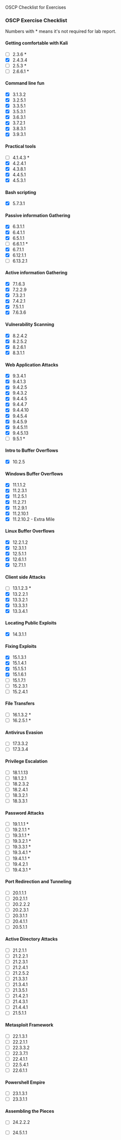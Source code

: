 OSCP Checklist for Exercises

### OSCP Exercise Checklist
Numbers with * means it's not required for lab report.

#### Getting comfortable with Kali
- [ ] 2.3.6 *
- [x] 2.4.3.4
- [ ] 2.5.3 *
- [ ] 2.6.6.1 *

#### Command line fun
- [x] 3.1.3.2
- [x] 3.2.5.1
- [x] 3.3.5.1
- [x] 3.5.3.1
- [x] 3.6.3.1
- [x] 3.7.2.1
- [x] 3.8.3.1
- [x] 3.9.3.1

#### Practical tools
- [ ] 4.1.4.3 *
- [x] 4.2.4.1
- [x] 4.3.8.1
- [x] 4.4.5.1
- [x] 4.5.3.1

#### Bash scripting
- [x] 5.7.3.1

#### Passive information Gathering
- [x] 6.3.1.1
- [x] 6.4.1.1
- [x] 6.5.1.1
- [ ] 6.6.1.1 *
- [x] 6.7.1.1
- [x] 6.12.1.1  
- [ ] 6.13.2.1

#### Active information Gathering
- [x] 7.1.6.3
- [x] 7.2.2.9
- [x] 7.3.2.1
- [x] 7.4.2.1
- [x] 7.5.1.1
- [x] 7.6.3.6

#### Vulnerability Scanning
- [x] 8.2.4.2
- [x] 8.2.5.2
- [x] 8.2.6.1
- [x] 8.3.1.1

#### Web Application Attacks
- [x] 9.3.4.1
- [x] 9.4.1.3
- [x] 9.4.2.5
- [x] 9.4.3.2
- [x] 9.4.4.5
- [x] 9.4.4.7
- [x] 9.4.4.10
- [x] 9.4.5.4
- [x] 9.4.5.9
- [x] 9.4.5.11
- [x] 9.4.5.13
- [ ] 9.5.1 *

#### Intro to Buffer Overflows
- [x] 10.2.5

#### Windows Buffer Overflows
- [x] 11.1.1.2
- [x] 11.2.3.1
- [x] 11.2.5.1
- [x] 11.2.7.1
- [x] 11.2.9.1
- [x] 11.2.10.1
- [x] 11.2.10.2 - Extra Mile

#### Linux Buffer Overflows
- [x] 12.2.1.2
- [x] 12.3.1.1
- [x] 12.5.1.1
- [x] 12.6.1.1
- [x] 12.7.1.1

#### Client side Attacks
- [ ] 13.1.2.3 *
- [x] 13.2.2.1
- [x] 13.3.2.1
- [x] 13.3.3.1
- [x] 13.3.4.1

#### Locating Public Exploits
- [x] 14.3.1.1

#### Fixing Exploits
- [x] 15.1.3.1
- [x] 15.1.4.1
- [x] 15.1.5.1
- [x] 15.1.6.1
- [ ] 15.1.7.1
- [ ] 15.2.3.1
- [ ] 15.2.4.1

#### File Transfers
- [ ] 16.1.3.2 *
- [ ] 16.2.5.1 *

#### Antivirus Evasion
- [ ] 17.3.3.2
- [ ] 17.3.3.4

#### Privilege Escalation
- [ ] 18.1.1.13
- [ ] 18.1.2.1
- [ ] 18.2.3.2
- [ ] 18.2.4.1
- [ ] 18.3.2.1
- [ ] 18.3.3.1

#### Password Attacks
- [ ] 19.1.1.1 *
- [ ] 19.2.1.1 *
- [ ] 19.3.1.1 *
- [ ] 19.3.2.1 *
- [ ] 19.3.3.1 *
- [ ] 19.3.4.1 *
- [ ] 19.4.1.1 *
- [ ] 19.4.2.1
- [ ] 19.4.3.1 *

#### Port Redirection and Tunneling
- [ ] 20.1.1.1
- [ ] 20.2.1.1
- [ ] 20.2.2.2
- [ ] 20.2.3.1
- [ ] 20.3.1.1
- [ ] 20.4.1.1
- [ ] 20.5.1.1

#### Active Directory Attacks
- [ ] 21.2.1.1
- [ ] 21.2.2.1
- [ ] 21.2.3.1
- [ ] 21.2.4.1
- [ ] 21.2.5.2
- [ ] 21.3.3.1
- [ ] 21.3.4.1
- [ ] 21.3.5.1
- [ ] 21.4.2.1
- [ ] 21.4.3.1
- [ ] 21.4.4.1
- [ ] 21.5.1.1

#### Metasploit Framework
- [ ] 22.1.3.1
- [ ] 22.2.1.1
- [ ] 22.3.3.2
- [ ] 22.3.7.1
- [ ] 22.4.1.1
- [ ] 22.5.4.1
- [ ] 22.6.1.1

#### Powershell Empire
- [ ] 23.1.3.1
- [ ] 23.3.1.1

#### Assembling the Pieces 
- [ ] 24.2.2.2
- [ ] 24.5.1.1

